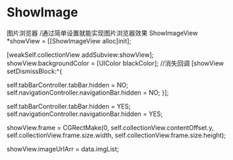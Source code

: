 # ShowImage
图片浏览器
/通过简单设置就能实现图片浏览器效果
ShowImageView *showView = [[ShowImageView alloc]init];

[weakSelf.collectionView addSubview:showView];
showView.backgroundColor = [UIColor blackColor];
//消失回调
[showView setDismissBlock:^{

self.tabBarController.tabBar.hidden = NO;
self.navigationController.navigationBar.hidden = NO;
}];

self.tabBarController.tabBar.hidden = YES;
self.navigationController.navigationBar.hidden = YES;

showView.frame = CGRectMake(0,
self.collectionView.contentOffset.y,
self.collectionView.frame.size.width,
self.collectionView.frame.size.height);

showView.imageUrlArr = data.imgList;
